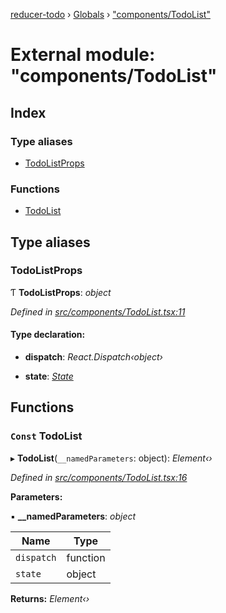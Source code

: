 [reducer-todo](../README.md) › [Globals](../globals.md) › ["components/TodoList"](_components_todolist_.md)

# External module: "components/TodoList"

## Index

### Type aliases

* [TodoListProps](_components_todolist_.md#todolistprops)

### Functions

* [TodoList](_components_todolist_.md#const-todolist)

## Type aliases

###  TodoListProps

Ƭ **TodoListProps**: *object*

*Defined in [src/components/TodoList.tsx:11](https://github.com/fwesss/reducer-todo/blob/24fbc8d/reducer-todo/src/components/TodoList.tsx#L11)*

#### Type declaration:

* **dispatch**: *React.Dispatch‹object›*

* **state**: *[State](_interfaces_state_.md#state)*

## Functions

### `Const` TodoList

▸ **TodoList**(`__namedParameters`: object): *Element‹›*

*Defined in [src/components/TodoList.tsx:16](https://github.com/fwesss/reducer-todo/blob/24fbc8d/reducer-todo/src/components/TodoList.tsx#L16)*

**Parameters:**

▪ **__namedParameters**: *object*

Name | Type |
------ | ------ |
`dispatch` | function |
`state` | object |

**Returns:** *Element‹›*

